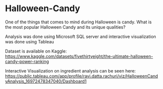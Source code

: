 # Halloween-Candy
One of the things that comes to mind during Halloween is candy. What is the most popular Halloween Candy and its unique qualities?

Analysis was done using Microsoft SQL server and interactive visualization was done using Tableau

Dataset is available on Kaggle: https://www.kaggle.com/datasets/fivethirtyeight/the-ultimate-halloween-candy-power-ranking

Interactive Visualization on ingredient analysis can be seen here: https://public.tableau.com/app/profile/ravi.datta.rachuri/viz/HalloweenCandyAnalysis_16972478347040/Dashboard1
